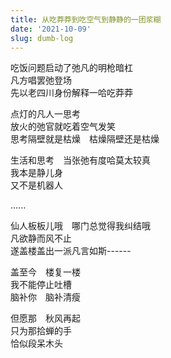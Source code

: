 ```yaml
---
title: 从吃莽莽到吃空气到静静的一团浆糊
date: '2021-10-09'
slug: dumb-log
---
```


吃饭问题启动了弛凡的明枪暗杠<!--# 吃莽莽是脏话吗？https://yuanfan.rbind.io/posts/live-in-my-village/ 另外，吃饭与弛凡谐音。 -->  
凡方唱罢弛登场  
先以老四川身份解释一哈吃莽莽

点灯的凡人一思考  
放火的弛官就吃着空气发笑 <!--# 人类一思考，上帝就发笑；州官放火，百姓点灯 -->  
思考隔壁就是枯燥　枯燥隔壁还是枯燥

生活和思考　当张弛有度哈莫太较真<!--# 张弛从列弛的名字来 -->  
我本是静儿身  
又不是机器人<!--# 套用《霸王别姬》中一句“我本是男儿身，又不是女娇娥” -->

......

仙人板板儿哦　哪门总觉得我纠结哦  
凡欲静而风不止  
遂盖楼盖出一派凡言如斯------

盖至今　楼复一楼  
我不能停止吐槽  
脑补你　脑补清瘦

但愿那　秋风再起  
只为那拾蝉的手<!--# https://www.liechi.org/cn/2021/10/%E7%A7%8B%E5%A4%A9/ -->  
恰似段呆木头<!--# 鲁迅的小说《出关》里重复了好几遍“呆木头”，读来很搞笑，不知凡方是否受此影响 -->

<!--# 看弛凡两位神仙例行打架，看到蹦出一句“恰似一段呆木头”，瞬间联想到蔡琴《恰似你的温柔》歌词，于是模仿了一段。最后好像也是例行没有打出个所以然，各自认为自己是静静的，所以我暂且将这个结果归结为“静静的一团浆糊”，哈哈。 -->
